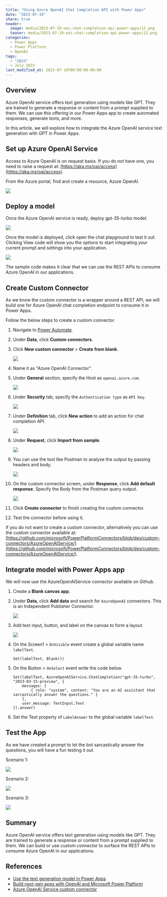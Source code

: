 ```yaml
---
title: "Using Azure OpenAI Chat Completion API with Power Apps"
date: "2023-07-19"
share: true
header:
  image: media/2023-07-19-oai-chat-completion-api-power-apps/12.png
  teaser: media/2023-07-19-oai-chat-completion-api-power-apps/12.png
categories:
  - Power Apps
  - Power Platform
  - OpenAI
tags:
  - "2023"
  - July 2023
last_modified_at: 2023-07-19T00:00:00-00:00
---
```

## Overview

Azure OpenAI service offers text generation using models like GPT. They are trained to generate a response or content from a prompt supplied to them. We can use this offering in our Power Apps app to create automated responses, generate texts, and more.

In this article, we will explore how to integrate the Azure OpenAI service text generation with GPT in Power Apps.

## Set up Azure OpenAI Service

Access to Azure OpenAI is on request basis. If you do not have one, you need to raise a request at: [https://aka.ms/oai/access](https://aka.ms/oai/access).

From the Azure portal, find and create a resource, Azure OpenAI.

![](/media/2023-07-19-oai-chat-completion-api-power-apps/01.png)


## Deploy a model

Once the Azure OpenAI service is ready, deploy gpt-35-turbo model.

![](/media/2023-07-19-oai-chat-completion-api-power-apps/02.png)

Once the model is deployed, click open the chat playground to test it out. Clicking View code will show you the options to start integrating your current prompt and settings into your application.

![](/media/2023-07-19-oai-chat-completion-api-power-apps/03.png)

The sample code makes it clear that we can use the REST APIs to consume Azure OpenAI in our applications.


## Create Custom Connector

As we know the custom connector is a wrapper around a REST API, we will build one for Azure OpenAI chat completion endpoint to consume it in Power Apps.

Follow the below steps to create a custom connector.

1. Navigate to [Power Automate](https://make.powerautomate.com).
2. Under **Data**, click **Custom connectors**.
3. Click **New custom connector** > **Create from blank**.

    ![](/media/2023-07-19-oai-chat-completion-api-power-apps/04.png)

4. Name it as "Azure OpenAI Connector".
5. Under **General** section, specify the Host as `openai.azure.com`.

    ![](/media/2023-07-19-oai-chat-completion-api-power-apps/05.png)

6. Under **Security** tab, specify the `Authentication type` as `API Key`.

    ![](/media/2023-07-19-oai-chat-completion-api-power-apps/06.png)

7. Under **Definition** tab, click **New action** to add an action for chat completion API.

    ![](/media/2023-07-19-oai-chat-completion-api-power-apps/07.png)

8. Under **Request**, click **Import from sample**.

    ![](/media/2023-07-19-oai-chat-completion-api-power-apps/08.png)

9. You can use the tool like Postman to analyze the output by passing headers and body.

    ![](/media/2023-07-19-oai-chat-completion-api-power-apps/09.png)

10. On the custom connector screen, under **Response**, click **Add default response**. Specify the Body from the Postman query output.

    ![](/media/2023-07-19-oai-chat-completion-api-power-apps/10.png)

11. Click **Create connector** to finish creating the custom connector.
12. Test the connector before using it.


If you do not want to create a custom connector, alternatively you can use the custom connector available at: [https://github.com/microsoft/PowerPlatformConnectors/blob/dev/custom-connectors/AzureOpenAIService/](https://github.com/microsoft/PowerPlatformConnectors/blob/dev/custom-connectors/AzureOpenAIService/).


## Integrate model with Power Apps app

We will now use the AzureOpenAIService connector available on Github.

1. Create a **Blank canvas app**.
2. Under **Data**, click **Add data** and search for `AzureOpenAI` connectors. This is an Independent Publisher Connector.

    ![](/media/2023-07-19-oai-chat-completion-api-power-apps/11.png)

3. Add text input, button, and label on the canvas to form a layout.

    ![](/media/2023-07-19-oai-chat-completion-api-power-apps/12.png)

4. On the Screen1 > `OnVisible` event create a global variable name `labelText`.

    ```
    Set(labelText, Blank())
    ```

5. On the Button > `OnSelect` event write the code below.

    ```
    Set(labelText, AzureOpenAIService.ChatCompletion("gpt-35-turbo", "2023-03-15-preview", {
        messages: [
            { role: "system", content: "You are an AI assistant that sarcastically answer the questions." }
        ],
        user_message: TextInput.Text
    }).answer)
    ```

6. Set the Text property of `LabelAnswer` to the global variable `labelText`.


## Test the App

As we have created a prompt to let the bot sarcastically answer the questions, you will have a fun testing it out.

Scenario 1:

![](/media/2023-07-19-oai-chat-completion-api-power-apps/13.png)

Scenario 2:

![](/media/2023-07-19-oai-chat-completion-api-power-apps/14.png)

Scenario 3:

![](/media/2023-07-19-oai-chat-completion-api-power-apps/15.png)


## Summary

Azure OpenAI service offers text generation using models like GPT. They are trained to generate a response or content from a prompt supplied to them. We can build or use custom connector to surface the REST APIs to consume Azure OpenAI in our applications.


## References

- [Use the text generation model in Power Apps](https://learn.microsoft.com/en-us/ai-builder/azure-openai-model-papp?WT.mc_id=M365-MVP-5003693)
- [Build next-gen apps with OpenAI and Microsoft Power Platform](https://techcommunity.microsoft.com/t5/apps-on-azure-blog/build-next-gen-apps-with-openai-and-microsoft-power-platform/ba-p/3742289)
- [Azure OpenAI Service custom connector](https://github.com/microsoft/PowerPlatformConnectors/blob/dev/custom-connectors/AzureOpenAIService/)
